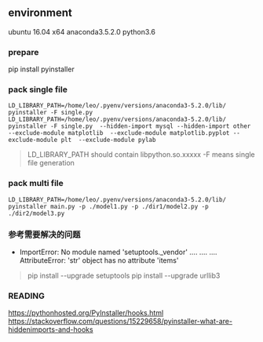 

## environment
ubuntu 16.04 x64
anaconda3.5.2.0
python3.6

### prepare
pip install pyinstaller

### pack single file
```angular2html
LD_LIBRARY_PATH=/home/leo/.pyenv/versions/anaconda3-5.2.0/lib/ pyinstaller -F single.py 
LD_LIBRARY_PATH=/home/leo/.pyenv/versions/anaconda3-5.2.0/lib/ pyinstaller -F single.py  --hidden-import mysql --hidden-import other --exclude-module matplotlib  --exclude-module matplotlib.pyplot --exclude-module plt  --exclude-module pylab 
```
> LD_LIBRARY_PATH should contain libpython.so.xxxxx
> -F means single file generation
### pack multi file
```angular2html
LD_LIBRARY_PATH=/home/leo/.pyenv/versions/anaconda3-5.2.0/lib/ pyinstaller main.py -p ./model1.py -p ./dir1/model2.py -p ./dir2/model3.py
```


### 参考需要解决的问题
+ ImportError: No module named 'setuptools._vendor' .... .... .... AttributeError: 'str' object has no attribute 'items'
> pip install --upgrade setuptools
> pip install --upgrade urllib3



### READING
https://pythonhosted.org/PyInstaller/hooks.html
https://stackoverflow.com/questions/15229658/pyinstaller-what-are-hiddenimports-and-hooks
